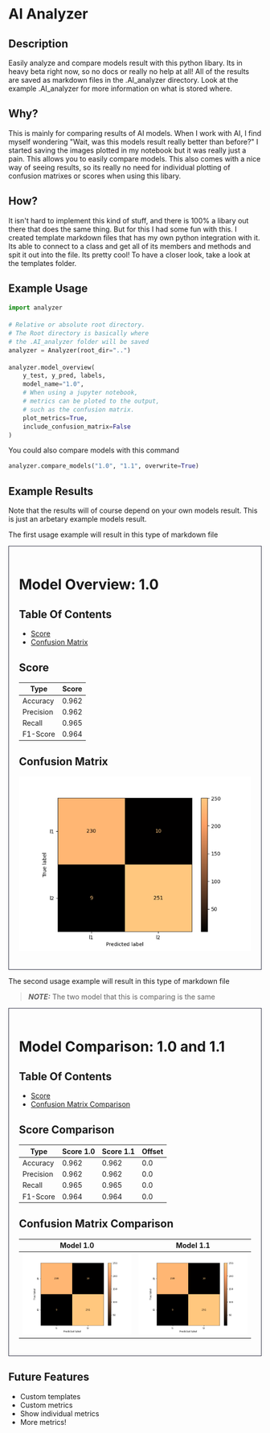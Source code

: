 # AI Analyzer
## Description
Easily analyze and compare models result with this python libary.
Its in heavy beta right now, so no docs or really no help at all!
All of the results are saved as markdown files in the .AI_analyzer directory.
Look at the example .AI_analyzer for more information on what is stored where.

## Why?
This is mainly for comparing results of AI models.
When I work with AI, I find myself wondering "Wait, was this models result really better than before?"
I started saving the images plotted in my notebook but it was really just a pain.
This allows you to easily compare models. This also comes with a nice way
of seeing results, so its really no need for individual plotting of confusion matrixes
or scores when using this libary.

## How?
It isn't hard to implement this kind of stuff, and there is 100% 
a libary out there that does the same thing. But for this I had
some fun with this. I created template markdown files that has my own
python integration with it. Its able to connect to a class and
get all of its members and methods and spit it out into the file. Its pretty cool!
To have a closer look, take a look at the templates folder.

## Example Usage
```python
import analyzer

# Relative or absolute root directory.
# The Root directory is basically where
# the .AI_analyzer folder will be saved
analyzer = Analyzer(root_dir="..")

analyzer.model_overview(
    y_test, y_pred, labels,
    model_name="1.0",
    # When using a jupyter notebook,
    # metrics can be ploted to the output,
    # such as the confusion matrix.
    plot_metrics=True,              
    include_confusion_matrix=False
)
```

You could also compare models with this command
```python
analyzer.compare_models("1.0", "1.1", overwrite=True)
```

## Example Results
Note that the results will of course depend on your own models
result. This is just an arbetary example models result.

The first usage example will result in this type of markdown file
<div style="border: 1px solid #2f3044; padding: 20px;">

# Model Overview: 1.0
## Table Of Contents
- [Score](##Score)
- [Confusion Matrix](##Confusion-Matrix)

## Score
| Type      | Score                         |
|-----------|-------------------------------|
| Accuracy  |  0.962    |
| Precision |  0.962    |
| Recall    |  0.965    |
| F1-Score  |  0.964    |

## Confusion Matrix
![Confusion Matrix](./.AI_analyzer/1.0/confusion-matrix.png)

</div>

The second usage example will result in this type of markdown file
> **_NOTE:_**  The two model that this is comparing is the same
<div style="border: 1px solid #2f3044; padding: 20px;">

# Model Comparison: 1.0 and 1.1 
## Table Of Contents
- [Score](##Score-Comparison)
- [Confusion Matrix Comparison](##Confusion-Matrix-Comparison)

## Score Comparison


| Type      | Score 1.0          | Score 1.1          | Offset                                              |
|-----------|-----------------------------|-----------------------------|-----------------------------------------------------|
| Accuracy  | 0.962 | 0.962 | 0.0 |
| Precision | 0.962 | 0.962 | 0.0 |
| Recall    | 0.965 | 0.965 | 0.0 |
| F1-Score  | 0.964 | 0.964 | 0.0 |

## Confusion Matrix Comparison
Model 1.0                                                      | Model 1.1
:----------------------------------------------------------------------:|:--------------------------------------------------------------:
![](./.AI_analyzer/1.0/confusion-matrix.png) | ![](./.AI_analyzer/1.1/confusion-matrix.png)

</div>

## Future Features
- Custom templates
- Custom metrics
- Show individual metrics
- More metrics!
